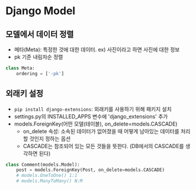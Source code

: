 # Django Model

## 모델에서 데이터 정렬

* 메타(Meta): 특정한 것에 대한 데이터. ex) 사진이라고 하면 사진에 대한 정보
* pk 기준 내림차순 정렬

```python
class Meta:
    ordering = ['-pk']
```

## 외래키 설정

* `pip install django-extensions`: 외래키를 사용하기 위해 패키지 설치
* settings.py의 INSTALLED_APPS 변수에 'django_extensions' 추가
* models.ForeignKey(어떤 모델(테이블), on_delete=models.CASCADE)
  * on_delete 속성: 소속된 데이터가 없어졌을 때 어떻게 남아있는 데이터를 처리할 것인지 정하는 옵션
  * CASCADE는 참조되어 있는 모든 것들을 뜻한다. (DB에서의 CASCADE를 생각하면 된다)

```python
class Comment(models.Model):
    post = models.ForeignKey(Post, on_delete=models.CASCADE)
    # models.OneToOne() 1:1
    # models.ManyToMany() N:M
```

